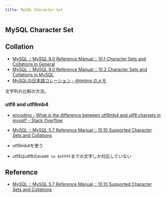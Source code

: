 ```yaml
---
title: MySQL Character Set
---
```


## MySQL Character Set

## Collation
* [MySQL :: MySQL 8.0 Reference Manual :: 10.1 Character Sets and Collations in General](https://dev.mysql.com/doc/refman/8.0/en/charset-general.html)
* [MySQL :: MySQL 8.0 Reference Manual :: 10.2 Character Sets and Collations in MySQL](https://dev.mysql.com/doc/refman/8.0/en/charset-mysql.html)
* [MySQLの日本語コレーション - @tmtms のメモ](https://tmtms.hatenablog.com/entry/2017/06/19/mysql-ja-collation)

文字列の比較の方法。

### utf8 and utf8mb4
* [encoding - What is the difference between utf8mb4 and utf8 charsets in mysql? - Stack Overflow](https://stackoverflow.com/questions/30074492/what-is-the-difference-between-utf8mb4-and-utf8-charsets-in-mysql)
* [MySQL :: MySQL 5.7 Reference Manual :: 10.10 Supported Character Sets and Collations](https://dev.mysql.com/doc/refman/5.7/en/charset-charsets.html)

* utf8mb4を使う
* utf8はutf8の`0x000 to 0xFFFF`までの文字しか対応していない

## Reference
* [MySQL :: MySQL 5.7 Reference Manual :: 10.10 Supported Character Sets and Collations](https://dev.mysql.com/doc/refman/5.7/en/charset-charsets.html)
